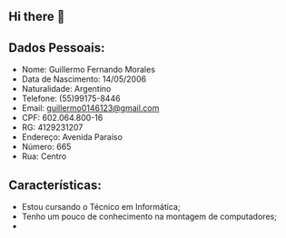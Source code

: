 ## Hi there 👋

## Dados Pessoais:
* Nome: Guillermo Fernando Morales
* Data de Nascimento: 14/05/2006
* Naturalidade: Argentino
* Telefone: (55)99175-8446
* Email: guillermo0146123@gmail.com
* CPF: 602.064.800-16
* RG: 4129231207
* Endereço: Avenida Paraíso
* Número: 665
* Rua: Centro
  
## Características:
* Estou cursando o Técnico em Informática;
* Tenho um pouco de conhecimento na montagem de computadores;
* 


